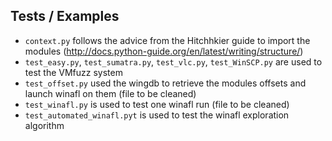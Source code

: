 **Tests / Examples**
----------------

- ```context.py``` follows the advice from the Hitchhkier guide to import the modules (http://docs.python-guide.org/en/latest/writing/structure/) 
- ```test_easy.py```, ```test_sumatra.py```, ```test_vlc.py```, ```test_WinSCP.py``` are used to test the VMfuzz system
- ```test_offset.py``` used the wingdb to retrieve the modules offsets and launch winafl on them (file to be cleaned)
- ```test_winafl.py``` is used to test one winafl run (file to be cleaned)
- ```test_automated_winafl.pyt``` is used to test the winafl exploration algorithm
